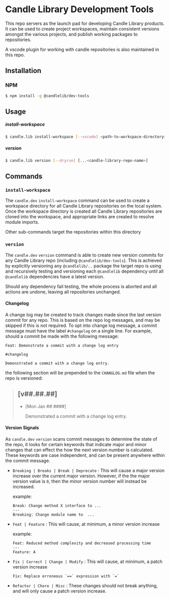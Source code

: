 # Candle Library Development Tools

This repo servers as the launch pad for developing Candle Library products. It can be used
to create project workspaces, maintain consistent versions amongst the various projects,
and publish working packages to repositories. 

A vscode plugin for working with candle repositories is also maintained in this repo.

## Installation

### NPM

```bash
$ npm install -g @candlelib/dev-tools
```

## Usage 

##### install-workspace
```bash
$ candle.lib install-workspace [--vscode] <path-to-workspace-directory>
```

##### version
```bash
$ candle.lib version [--dryrun] [...<candle-library-repo-name>]
```



## Commands

### `install-workspace`

The `candle.dev` `install-workspace` command  can be used to create a workspace directory for all Candle Library 
repositories on the local system. Once the workspace directory is created all Candle Library repositories
are cloned into the workspace, and appropriate links are created to resolve module imports. 

Other sub-commands target the repositories within this directory

### `version`

The `candle.dev` `version` command is able to create new version commits for any Candle Library repo 
(including `@candlelib/dev-tools`). This is achieved by explicitly versioning any `@candlelib/..` package
the target repo is using and recursively testing and versioning each `@candlelib` dependency until all 
`@candlelib` dependencies have a latest version. 

Should any dependency fail testing, the whole process is aborted and all actions are undone, leaving
all repositories unchanged.

#### Changelog

A change log may be created to track changes made since the last version commit for any repo. This is based
on the repo log messages, and may be skipped if this is not required. To opt into change log message, a commit
message must have the label `#changelog` on a single line. For example, should a commit be made with the following message:
```git
Feat: Demonstrate a commit with a change log entry

#changelog

Demonstrated a commit with a change log entry.  
```

the following section will be prepended to the `CHANGLOG.md` file when the repo is versioned:

> ## [v##.##.##] 
>
> - [Mon Jan ## ####] 
>    
>    Demonstrated a commit with a change log entry.

#### Version Signals

As `candle.dev` `version` scans commit messages to determine the state of the repo, it looks for 
certain keywords that indicate major and minor changes that can effect the how the next version
number is calculated. These keywords are case independent, and can be present anywhere within the
commit message.

- `Breaking | Breaks | Break | Deprecate` :  This will cause a major version increase over the 
    current major version. However, if the 
    the major version value is `0`, then the minor version number will instead
    be increased. 

    example:
    ```
    Break: Change method X interface to ...
    ---
    Breaking: Change module name to  ...

    ```
              
- `Feat | Feature` : This will cause, at minimum, a minor version increase
    
    example:
    
    ```
    Feat: Reduced method complexity and decreased processing time
    ---
    Feature: A
    ```

- `Fix | Correct | Change | Modify` : 
            This will cause, at minimum, a patch version increase

     ```
    Fix: Replace erroneous `==` expression with `=`
    ```

- `Refactor | Chore | Misc` :
            These changes should not break anything, and will only cause a patch version increase.
